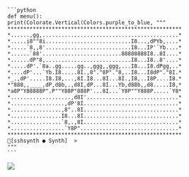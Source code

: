 <!-- <p align=center><img width=90% src="banner.gif"></img></p> -->

    ```python
    def menu():
    print(Colorate.Vertical(Colors.purple_to_blue, """
    *******************************************************
    *......,gg,...........................................*
    *.....i8""8i...........................I8...,dPYb,....*
    *.....`8,,8'...........................I8...IP'`Yb....*
    *......`88'.........................88888888I8..8I....*
    *......dP"8,...........................I8...I8..8'....*
    *.....dP'.`8a..gg.....gg..,ggg,,ggg,...I8...I8.dPgg,..*
    *....dP'...`Yb.I8.....8I.,8"."8P"."8,..I8...I8dP"."8I.*
    *_.,dP'.....I8.I8,...,8I.I8...8I...8I.,I8,..I8P....I8.*
    *"888,,____,dP,d8b,.,d8I,dP...8I...Yb,d88b,,d8.....I8,*
    *a8P"Y88888P".P""Y88P"888P'...8I...`Y8P""Y888P.....`Y8*
    *...................,d8I'.............................*
    *.................,dP'8I..............................*
    *................,8"..8I..............................*
    *................I8...8I..............................*
    *................`8,.,8I..............................*
    *.................`Y8P"...............................*
    *******************************************************
    [sshsynth ● Synth]  >  
    """
    ```
  


 



















![](https://raw.githubusercontent.com/Sutil/Sutil/2b2fad3bf54522bb30c8c170591fc68ff51b69e6/github-contribution-grid-snake2.svg)
